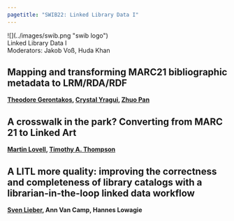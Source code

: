 ```yaml
---
pagetitle: "SWIB22: Linked Library Data I"
---
```



<div id="top">
<div class="column left">![](../images/swib.png "swib logo")</div>
<div class="column middle">Linked Library Data I</div>
<div class="column right  simply-countdown"></div>
</div>

<div id="prog">
<div>Moderators: Jakob Voß, Huda Khan</div>

    



## Mapping and transforming MARC21 bibliographic metadata to LRM/RDA/RDF

<b><u>Theodore Gerontakos</u>, <u>Crystal Yragui</u>, <u>Zhuo Pan</u></b>



## A crosswalk in the park? Converting from MARC 21 to Linked Art

<b><u>Martin Lovell</u>, <u>Timothy A. Thompson</u></b>



## A LITL more quality: improving the correctness and completeness of library catalogs with a librarian-in-the-loop linked data workflow

<b><u>Sven Lieber</u>, Ann Van Camp, Hannes Lowagie</b>



</div>


<script src="../scripts/simplyCountdown.min.js"></script>
<script>
    simplyCountdown('.simply-countdown', {
            year: 2022, // required
            month: 11, // required
            day: 28, // required
            hours: 15, // Default is 0 [0-23] integer
            minutes: 30, // Default is 0 [0-59] integer
            seconds: 0, // Default is 0 [0-59] integer
            words: { //words displayed into the countdown
                days: { singular: 'day', plural: 'days' },
                hours: { singular: 'hour', plural: 'hours' },
                minutes: { singular: 'minute', plural: 'minutes' },
                seconds: { singular: 'second', plural: 'seconds' }
            },
            plural: true, //use plurals
            inline: false, //set to true to get an inline basic countdown like : 24 days, 4 hours, 2 minutes, 5 seconds
            inlineClass: 'simply-countdown-inline', //inline css span class in case of inline = true
            // in case of inline set to false
            enableUtc: true, //Use UTC or not - default : false
            onEnd: function() { return; }, //Callback on countdown end, put your own function here
            refresh: 1000, // default refresh every 1s
            sectionClass: 'simply-section', //section css class
            amountClass: 'simply-amount', // amount css class
            wordClass: 'simply-word', // word css class
            zeroPad: false,
            countUp: false
    });
</script>


